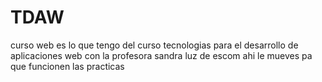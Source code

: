 # TDAW
curso web
es lo que tengo del curso tecnologias para el desarrollo de aplicaciones web con la profesora sandra luz de escom
ahi le mueves pa que funcionen las practicas  
